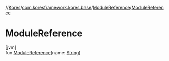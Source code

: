//[Kores](../../../index.md)/[com.koresframework.kores.base](../index.md)/[ModuleReference](index.md)/[ModuleReference](-module-reference.md)

# ModuleReference

[jvm]\
fun [ModuleReference](-module-reference.md)(name: [String](https://kotlinlang.org/api/latest/jvm/stdlib/kotlin/-string/index.html))
